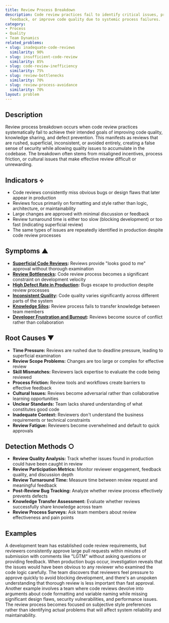 ```yaml
---
title: Review Process Breakdown
description: Code review practices fail to identify critical issues, provide meaningful
  feedback, or improve code quality due to systemic process failures.
category:
- Process
- Quality
- Team Dynamics
related_problems:
- slug: inadequate-code-reviews
  similarity: 90%
- slug: insufficient-code-review
  similarity: 85%
- slug: code-review-inefficiency
  similarity: 75%
- slug: review-bottlenecks
  similarity: 70%
- slug: review-process-avoidance
  similarity: 70%
layout: problem
---
```


## Description

Review process breakdown occurs when code review practices systematically fail to achieve their intended goals of improving code quality, knowledge sharing, and defect prevention. This manifests as reviews that are rushed, superficial, inconsistent, or avoided entirely, creating a false sense of security while allowing quality issues to accumulate in the codebase. The breakdown often stems from misaligned incentives, process friction, or cultural issues that make effective review difficult or unrewarding.

## Indicators ⟡

- Code reviews consistently miss obvious bugs or design flaws that later appear in production
- Reviews focus primarily on formatting and style rather than logic, architecture, or maintainability
- Large changes are approved with minimal discussion or feedback
- Review turnaround time is either too slow (blocking development) or too fast (indicating superficial review)
- The same types of issues are repeatedly identified in production despite code review processes

## Symptoms ▲

- **[Superficial Code Reviews](superficial-code-reviews.md):** Reviews provide "looks good to me" approval without thorough examination
- **[Review Bottlenecks](review-bottlenecks.md):** Code review process becomes a significant constraint on development velocity
- **[High Defect Rate in Production](high-defect-rate-in-production.md):** Bugs escape to production despite review processes
- **[Inconsistent Quality](inconsistent-quality.md):** Code quality varies significantly across different parts of the system
- **[Knowledge Silos](knowledge-silos.md):** Review process fails to transfer knowledge between team members
- **[Developer Frustration and Burnout](developer-frustration-and-burnout.md):** Reviews become source of conflict rather than collaboration

## Root Causes ▼

- **Time Pressure:** Reviews are rushed due to deadline pressure, leading to superficial examination
- **Review Scope Problems:** Changes are too large or complex for effective review
- **Skill Mismatches:** Reviewers lack expertise to evaluate the code being reviewed
- **Process Friction:** Review tools and workflows create barriers to effective feedback
- **Cultural Issues:** Reviews become adversarial rather than collaborative learning opportunities
- **Unclear Standards:** Team lacks shared understanding of what constitutes good code
- **Inadequate Context:** Reviewers don't understand the business requirements or technical constraints
- **Review Fatigue:** Reviewers become overwhelmed and default to quick approvals

## Detection Methods ○

- **Review Quality Analysis:** Track whether issues found in production could have been caught in review
- **Review Participation Metrics:** Monitor reviewer engagement, feedback quality, and discussion depth
- **Review Turnaround Time:** Measure time between review request and meaningful feedback
- **Post-Review Bug Tracking:** Analyze whether review process effectively prevents defects
- **Knowledge Transfer Assessment:** Evaluate whether reviews successfully share knowledge across team
- **Review Process Surveys:** Ask team members about review effectiveness and pain points

## Examples

A development team has established code review requirements, but reviewers consistently approve large pull requests within minutes of submission with comments like "LGTM" without asking questions or providing feedback. When production bugs occur, investigation reveals that the issues would have been obvious to any reviewer who examined the code logic carefully. The team discovers that reviewers feel pressure to approve quickly to avoid blocking development, and there's an unspoken understanding that thorough review is less important than fast approval. Another example involves a team where code reviews devolve into arguments about code formatting and variable naming while missing significant design flaws, security vulnerabilities, and performance issues. The review process becomes focused on subjective style preferences rather than identifying actual problems that will affect system reliability and maintainability.